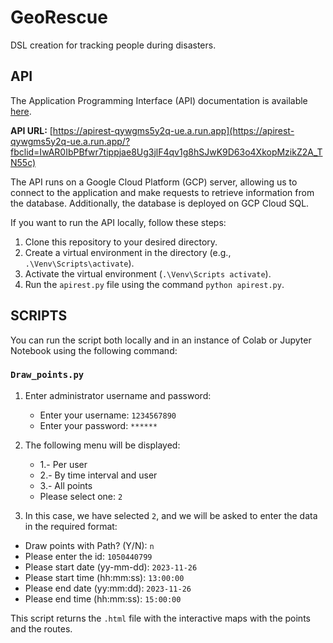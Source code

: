 # GeoRescue
DSL creation for tracking people during disasters.

## API
The Application Programming Interface (API) documentation is available [here](https://documenter.getpostman.com/view/27080186/2s9YkgEkzd).

**API URL:** [https://apirest-qywgms5y2q-ue.a.run.app](https://apirest-qywgms5y2q-ue.a.run.app/?fbclid=IwAR0IbPBfwr7tippjae8Ug3jlF4qv1g8hSJwK9D63o4XkopMzikZ2A_TN55c)

The API runs on a Google Cloud Platform (GCP) server, allowing us to connect to the application and make requests to retrieve information from the database. Additionally, the database is deployed on GCP Cloud SQL.

If you want to run the API locally, follow these steps:
1. Clone this repository to your desired directory.
2. Create a virtual environment in the directory (e.g., `.\Venv\Scripts\activate`).
3. Activate the virtual environment (`.\Venv\Scripts activate`).
4. Run the `apirest.py` file using the command `python apirest.py`.

## SCRIPTS

You can run the script both locally and in an instance of Colab or Jupyter Notebook using the following command:

### `Draw_points.py`

1. Enter administrator username and password:
   - Enter your username: `1234567890`
   - Enter your password: `******`
2. The following menu will be displayed:

   - 1.- Per user 
   - 2.- By time interval and user 
   - 3.- All points 
   - Please select one: `2`
3. In this case, we have selected `2`, and we will be asked to enter the data in the required format:
- Draw points with Path? (Y/N): `n`
- Please enter the id: `1050440799`
- Please start date (yy-mm-dd): `2023-11-26`
- Please start time (hh:mm:ss): `13:00:00`
- Please end date (yy:mm:dd): `2023-11-26`
- Please end time (hh:mm:ss): `15:00:00`

This script returns the `.html` file with the interactive maps with the points and the routes.
